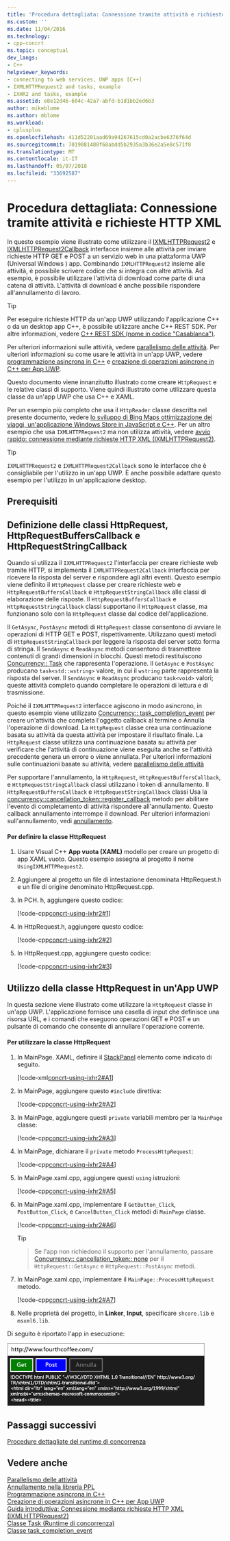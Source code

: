 ```yaml
---
title: 'Procedura dettagliata: Connessione tramite attività e richieste HTTP XML | Documenti Microsoft'
ms.custom: ''
ms.date: 11/04/2016
ms.technology:
- cpp-concrt
ms.topic: conceptual
dev_langs:
- C++
helpviewer_keywords:
- connecting to web services, UWP apps [C++]
- IXMLHTTPRequest2 and tasks, example
- IXHR2 and tasks, example
ms.assetid: e8e12d46-604c-42a7-abfd-b1d1bb2ed6b3
author: mikeblome
ms.author: mblome
ms.workload:
- cplusplus
ms.openlocfilehash: 411d52201aad69a94267615cd0a2acbe6376f64d
ms.sourcegitcommit: 7019081488f68abdd5b2935a3b36e2a5e8c571f8
ms.translationtype: MT
ms.contentlocale: it-IT
ms.lasthandoff: 05/07/2018
ms.locfileid: "33692587"
---
```

# <a name="walkthrough-connecting-using-tasks-and-xml-http-requests"></a>Procedura dettagliata: Connessione tramite attività e richieste HTTP XML
In questo esempio viene illustrato come utilizzare il [IXMLHTTPRequest2](http://msdn.microsoft.com/en-us/bbc11c4a-aecf-4d6d-8275-3e852e309908) e [IXMLHTTPRequest2Callback](http://msdn.microsoft.com/en-us/aa4b3f4c-6e28-458b-be25-6cce8865fc71) interfacce insieme alle attività per inviare richieste HTTP GET e POST a un servizio web in una piattaforma UWP (Universal Windows ) app. Combinando `IXMLHTTPRequest2` insieme alle attività, è possibile scrivere codice che si integra con altre attività. Ad esempio, è possibile utilizzare l'attività di download come parte di una catena di attività. L'attività di download è anche possibile rispondere all'annullamento di lavoro.  
  
> [!TIP]
>  Per eseguire richieste HTTP da un'app UWP utilizzando l'applicazione C++ o da un desktop app C++, è possibile utilizzare anche C++ REST SDK. Per altre informazioni, vedere [C++ REST SDK (nome in codice "Casablanca")](https://github.com/Microsoft/cpprestsdk).  
  
 Per ulteriori informazioni sulle attività, vedere [parallelismo delle attività](../../parallel/concrt/task-parallelism-concurrency-runtime.md). Per ulteriori informazioni su come usare le attività in un'app UWP, vedere [programmazione asincrona in C++](/windows/uwp/threading-async/asynchronous-programming-in-cpp-universal-windows-platform-apps) e [creazione di operazioni asincrone in C++ per App UWP](../../parallel/concrt/creating-asynchronous-operations-in-cpp-for-windows-store-apps.md).  
  
 Questo documento viene innanzitutto illustrato come creare `HttpRequest` e le relative classi di supporto. Viene quindi illustrato come utilizzare questa classe da un'app UWP che usa C++ e XAML.  
  
 Per un esempio più completo che usa il `HttpReader` classe descritta nel presente documento, vedere [lo sviluppo di Bing Maps ottimizzazione dei viaggi, un'applicazione Windows Store in JavaScript e C++](http://msdn.microsoft.com/library/974cf025-de1a-4299-b7dd-c6c7bf0e5d30). Per un altro esempio che usa `IXMLHTTPRequest2` ma non utilizza attività, vedere [avvio rapido: connessione mediante richieste HTTP XML (IXMLHTTPRequest2)](http://msdn.microsoft.com/en-us/cc7aed53-b2c5-4d83-b85d-cff2f5ba7b35).  
  
> [!TIP]
>  `IXMLHTTPRequest2` e `IXMLHTTPRequest2Callback` sono le interfacce che è consigliabile per l'utilizzo in un'app UWP. È anche possibile adattare questo esempio per l'utilizzo in un'applicazione desktop.  
  
## <a name="prerequisites"></a>Prerequisiti  
  
## <a name="defining-the-httprequest-httprequestbufferscallback-and-httprequeststringcallback-classes"></a>Definizione delle classi HttpRequest, HttpRequestBuffersCallback e HttpRequestStringCallback  
 Quando si utilizza il `IXMLHTTPRequest2` l'interfaccia per creare richieste web tramite HTTP, si implementa il `IXMLHTTPRequest2Callback` interfaccia per ricevere la risposta del server e rispondere agli altri eventi. Questo esempio viene definito il `HttpRequest` classe per creare richieste web e `HttpRequestBuffersCallback` e `HttpRequestStringCallback` alle classi di elaborazione delle risposte. Il `HttpRequestBuffersCallback` e `HttpRequestStringCallback` classi supportano il `HttpRequest` classe, ma funzionano solo con la `HttpRequest` classe dal codice dell'applicazione.  
  
 Il `GetAsync`, `PostAsync` metodi di `HttpRequest` classe consentono di avviare le operazioni di HTTP GET e POST, rispettivamente. Utilizzano questi metodi di `HttpRequestStringCallback` per leggere la risposta del server sotto forma di stringa. Il `SendAsync` e `ReadAsync` metodi consentono di trasmettere contenuti di grandi dimensioni in blocchi. Questi metodi restituiscono [Concurrency:: Task](../../parallel/concrt/reference/task-class.md) che rappresenta l'operazione. Il `GetAsync` e `PostAsync` producano `task<std::wstring>` valore, in cui il `wstring` parte rappresenta la risposta del server. Il `SendAsync` e `ReadAsync` producano `task<void>` valori; queste attività completo quando completare le operazioni di lettura e di trasmissione.  
  
 Poiché il `IXMLHTTPRequest2` interfacce agiscono in modo asincrono, in questo esempio viene utilizzato [Concurrency:: task_completion_event](../../parallel/concrt/reference/task-completion-event-class.md) per creare un'attività che completa l'oggetto callback al termine o Annulla l'operazione di download. La `HttpRequest` classe crea una continuazione basata su attività da questa attività per impostare il risultato finale. La `HttpRequest` classe utilizza una continuazione basata su attività per verificare che l'attività di continuazione viene eseguita anche se l'attività precedente genera un errore o viene annullata. Per ulteriori informazioni sulle continuazioni basate su attività, vedere [parallelismo delle attività](../../parallel/concrt/task-parallelism-concurrency-runtime.md)  
  
 Per supportare l'annullamento, la `HttpRequest`, `HttpRequestBuffersCallback`, e `HttpRequestStringCallback` classi utilizzano i token di annullamento. Il `HttpRequestBuffersCallback` e `HttpRequestStringCallback` classi Usa la [concurrency::cancellation_token::register_callback](reference/cancellation-token-class.md#register_callback) metodo per abilitare l'evento di completamento di attività rispondere all'annullamento. Questo callback annullamento interrompe il download. Per ulteriori informazioni sull'annullamento, vedi [annullamento](../../parallel/concrt/exception-handling-in-the-concurrency-runtime.md#cancellation).  
  
#### <a name="to-define-the-httprequest-class"></a>Per definire la classe HttpRequest  
  
1.  Usare Visual C++ **App vuota (XAML)** modello per creare un progetto di app XAML vuoto. Questo esempio assegna al progetto il nome `UsingIXMLHTTPRequest2`.  
  
2.  Aggiungere al progetto un file di intestazione denominata HttpRequest.h e un file di origine denominato HttpRequest.cpp.  
  
3.  In PCH. h, aggiungere questo codice:  
  
     [!code-cpp[concrt-using-ixhr2#1](../../parallel/concrt/codesnippet/cpp/walkthrough-connecting-using-tasks-and-xml-http-requests_1.h)]  
  
4.  In HttpRequest.h, aggiungere questo codice:  
  
     [!code-cpp[concrt-using-ixhr2#2](../../parallel/concrt/codesnippet/cpp/walkthrough-connecting-using-tasks-and-xml-http-requests_2.h)]  
  
5.  In HttpRequest.cpp, aggiungere questo codice:  
  
     [!code-cpp[concrt-using-ixhr2#3](../../parallel/concrt/codesnippet/cpp/walkthrough-connecting-using-tasks-and-xml-http-requests_3.cpp)]  
  
## <a name="using-the-httprequest-class-in-a-uwp-app"></a>Utilizzo della classe HttpRequest in un'App UWP  
 In questa sezione viene illustrato come utilizzare la `HttpRequest` classe in un'app UWP. L'applicazione fornisce una casella di input che definisce una risorsa URL, e i comandi che eseguono operazioni GET e POST e un pulsante di comando che consente di annullare l'operazione corrente.  
  
#### <a name="to-use-the-httprequest-class"></a>Per utilizzare la classe HttpRequest  
  
1.  In MainPage. XAML, definire il [StackPanel](http://msdn.microsoft.com/library/windows/apps/xaml/windows.ui.xaml.controls.stackpanel.aspx) elemento come indicato di seguito.  
  
     [!code-xml[concrt-using-ixhr2#A1](../../parallel/concrt/codesnippet/xaml/walkthrough-connecting-using-tasks-and-xml-http-requests_4.xaml)]  
  
2.  In MainPage, aggiungere questo `#include` direttiva:  
  
     [!code-cpp[concrt-using-ixhr2#A2](../../parallel/concrt/codesnippet/cpp/walkthrough-connecting-using-tasks-and-xml-http-requests_5.h)]  
  
3.  In MainPage, aggiungere questi `private` variabili membro per la `MainPage` classe:  
  
     [!code-cpp[concrt-using-ixhr2#A3](../../parallel/concrt/codesnippet/cpp/walkthrough-connecting-using-tasks-and-xml-http-requests_6.h)]  
  
4.  In MainPage, dichiarare il `private` metodo `ProcessHttpRequest`:  
  
     [!code-cpp[concrt-using-ixhr2#A4](../../parallel/concrt/codesnippet/cpp/walkthrough-connecting-using-tasks-and-xml-http-requests_7.h)]  
  
5.  In MainPage.xaml.cpp, aggiungere questi `using` istruzioni:  
  
     [!code-cpp[concrt-using-ixhr2#A5](../../parallel/concrt/codesnippet/cpp/walkthrough-connecting-using-tasks-and-xml-http-requests_8.cpp)]  
  
6.  In MainPage.xaml.cpp, implementare il `GetButton_Click`, `PostButton_Click`, e `CancelButton_Click` metodi di `MainPage` classe.  
  
     [!code-cpp[concrt-using-ixhr2#A6](../../parallel/concrt/codesnippet/cpp/walkthrough-connecting-using-tasks-and-xml-http-requests_9.cpp)]  
  
    > [!TIP]


    >  Se l'app non richiedono il supporto per l'annullamento, passare [Concurrency:: cancellation_token:: none](reference/cancellation-token-class.md#none) per il `HttpRequest::GetAsync` e `HttpRequest::PostAsync` metodi.  


  
7.  In MainPage.xaml.cpp, implementare il `MainPage::ProcessHttpRequest` metodo.  
  
     [!code-cpp[concrt-using-ixhr2#A7](../../parallel/concrt/codesnippet/cpp/walkthrough-connecting-using-tasks-and-xml-http-requests_10.cpp)]  
  
8.  Nelle proprietà del progetto, in **Linker**, **Input**, specificare `shcore.lib` e `msxml6.lib`.  
  
 Di seguito è riportato l'app in esecuzione:  
  
 ![L'app di Windows Runtime in esecuzione](../../parallel/concrt/media/concrt_usingixhr2.png "concrt_usingixhr2")  
  
## <a name="next-steps"></a>Passaggi successivi  
 [Procedure dettagliate del runtime di concorrenza](../../parallel/concrt/concurrency-runtime-walkthroughs.md)  
  
## <a name="see-also"></a>Vedere anche  
 [Parallelismo delle attività](../../parallel/concrt/task-parallelism-concurrency-runtime.md)   
 [Annullamento nella libreria PPL](cancellation-in-the-ppl.md)   
 [Programmazione asincrona in C++](/windows/uwp/threading-async/asynchronous-programming-in-cpp-universal-windows-platform-apps)   
 [Creazione di operazioni asincrone in C++ per App UWP](../../parallel/concrt/creating-asynchronous-operations-in-cpp-for-windows-store-apps.md)   
 [Guida introduttiva: Connessione mediante richieste HTTP XML (IXMLHTTPRequest2)](http://msdn.microsoft.com/en-us/cc7aed53-b2c5-4d83-b85d-cff2f5ba7b35)   
 [Classe Task (Runtime di concorrenza)](../../parallel/concrt/reference/task-class.md)   
 [Classe task_completion_event](../../parallel/concrt/reference/task-completion-event-class.md)
